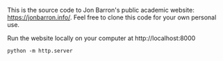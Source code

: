 This is the source code to Jon Barron's public academic website: https://jonbarron.info/. Feel free to clone this code for your own personal use.

Run the website locally on your computer at http://localhost:8000
```
python -m http.server
```